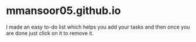# mmansoor05.github.io
I made an easy to-do list which helps you add your tasks and then once you are done just click on it to remove it.
